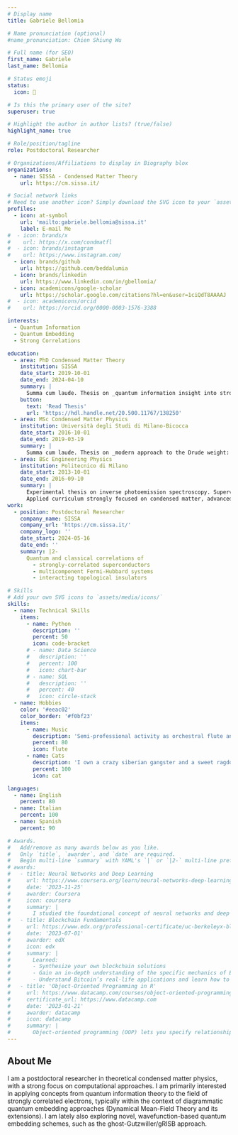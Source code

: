 ```yaml
---
# Display name
title: Gabriele Bellomia

# Name pronunciation (optional)
#name_pronunciation: Chien Shiung Wu

# Full name (for SEO)
first_name: Gabriele
last_name: Bellomia

# Status emoji
status:
  icon: 🍋

# Is this the primary user of the site?
superuser: true

# Highlight the author in author lists? (true/false)
highlight_name: true

# Role/position/tagline
role: Postdoctoral Researcher

# Organizations/Affiliations to display in Biography blox
organizations:
  - name: SISSA - Condensed Matter Theory
    url: https://cm.sissa.it/

# Social network links
# Need to use another icon? Simply download the SVG icon to your `assets/media/icons/` folder.
profiles:
  - icon: at-symbol
    url: 'mailto:gabriele.bellomia@sissa.it'
    label: E-mail Me
#  - icon: brands/x
#    url: https://x.com/condmatfl
#  - icon: brands/instagram
#    url: https://www.instagram.com/
  - icon: brands/github
    url: https://github.com/beddalumia
  - icon: brands/linkedin
    url: https://www.linkedin.com/in/gbellomia/
  - icon: academicons/google-scholar
    url: https://scholar.google.com/citations?hl=en&user=1ciQdT8AAAAJ
#  - icon: academicons/orcid
#    url: https://orcid.org/0000-0003-1576-3388

interests:
  - Quantum Information
  - Quantum Embedding
  - Strong Correlations

education:
  - area: PhD Condensed Matter Theory
    institution: SISSA
    date_start: 2019-10-01
    date_end: 2024-04-10
    summary: |
      Summa cum laude. Thesis on _quantum information insight into strongly correlated electrons_. Supervised by Prof. Massimo Capone and Dr. Adriano Amaricci.
    button:
      text: 'Read Thesis'
      url: 'https://hdl.handle.net/20.500.11767/138250'
  - area: MSc Condensed Matter Physics
    institution: Università degli Studi di Milano-Bicocca
    date_start: 2016-10-01
    date_end: 2019-03-19
    summary: |
      Summa cum laude. Thesis on _modern approach to the Drude weight: metallic and insulating systems within open boundary conditions_. Supervised by Prof. Marco Bernasconi and Prof. Raffaele Resta.
  - area: BSc Engineering Physics
    institution: Politecnico di Milano
    date_start: 2013-10-01
    date_end: 2016-09-10
    summary: |
      Experimental thesis on inverse photoemission spectroscopy. Supervised by Dr. Alberto Calloni.     
      Applied curriculum strongly focused on condensed matter, advanced optics and laser physics.
work:
  - position: Postdoctoral Researcher
    company_name: SISSA
    company_url: 'https://cm.sissa.it/'
    company_logo: ''
    date_start: 2024-05-16
    date_end: ''
    summary: |2-
      Quantum and classical correlations of 
        - strongly-correlated superconductors
        - multicomponent Fermi-Hubbard systems
        - interacting topological insulators

# Skills
# Add your own SVG icons to `assets/media/icons/`
skills:
  - name: Technical Skills
    items:
      - name: Python
        description: ''
        percent: 50
        icon: code-bracket
      # - name: Data Science
      #   description: ''
      #   percent: 100
      #   icon: chart-bar
      # - name: SQL
      #   description: ''
      #   percent: 40
      #   icon: circle-stack
  - name: Hobbies
    color: '#eeac02'
    color_border: '#f0bf23'
    items:
      - name: Music
        description: 'Semi-professional activity as orchestral flute and piccolo player'
        percent: 80
        icon: flute
      - name: Cats
        description: 'I own a crazy siberian gangster and a sweet ragdoll princess'
        percent: 100
        icon: cat

languages:
  - name: English
    percent: 80
  - name: Italian
    percent: 100
  - name: Spanish
    percent: 90

# Awards.
#   Add/remove as many awards below as you like.
#   Only `title`, `awarder`, and `date` are required.
#   Begin multi-line `summary` with YAML's `|` or `|2-` multi-line prefix and indent 2 spaces below.
# awards:
#   - title: Neural Networks and Deep Learning
#     url: https://www.coursera.org/learn/neural-networks-deep-learning
#     date: '2023-11-25'
#     awarder: Coursera
#     icon: coursera
#     summary: |
#       I studied the foundational concept of neural networks and deep learning. By the end, I was familiar with the significant technological trends driving the rise of deep learning; build, train, and apply fully connected deep neural networks; implement efficient (vectorized) neural networks; identify key parameters in a neural network’s architecture; and apply deep learning to your own applications.
#   - title: Blockchain Fundamentals
#     url: https://www.edx.org/professional-certificate/uc-berkeleyx-blockchain-fundamentals
#     date: '2023-07-01'
#     awarder: edX
#     icon: edx
#     summary: |
#       Learned:
#       - Synthesize your own blockchain solutions
#       - Gain an in-depth understanding of the specific mechanics of Bitcoin
#       - Understand Bitcoin’s real-life applications and learn how to attack and destroy Bitcoin, Ethereum, smart contracts and Dapps, and alternatives to Bitcoin’s Proof-of-Work consensus algorithm
#   - title: 'Object-Oriented Programming in R'
#     url: https://www.datacamp.com/courses/object-oriented-programming-with-s3-and-r6-in-r
#     certificate_url: https://www.datacamp.com
#     date: '2023-01-21'
#     awarder: datacamp
#     icon: datacamp
#     summary: |
#       Object-oriented programming (OOP) lets you specify relationships between functions and the objects that they can act on, helping you manage complexity in your code. This is an intermediate level course, providing an introduction to OOP, using the S3 and R6 systems. S3 is a great day-to-day R programming tool that simplifies some of the functions that you write. R6 is especially useful for industry-specific analyses, working with web APIs, and building GUIs.
---
```


## About Me

I am a postdoctoral researcher in theoretical condensed matter physics, with a strong focus on computational approaches. 
I am primarily interested in applying concepts from quantum information theory to the field of strongly correlated electrons,
typically within the context of diagrammatic quantum embedding approaches (Dynamical Mean-Field Theory and its extensions). 
I am lately also exploring novel, wavefunction-based quantum embedding schemes, such as the ghost-Gutzwiller/gRISB approach.